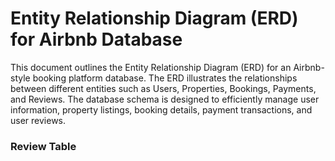 # Entity Relationship Diagram (ERD) for Airbnb Database
This document outlines the Entity Relationship Diagram (ERD) for an Airbnb-style booking platform database. The ERD illustrates the relationships between different entities such as Users, Properties, Bookings, Payments, and Reviews.
The database schema is designed to efficiently manage user information, property listings, booking details, payment transactions, and user reviews.
### Review Table

